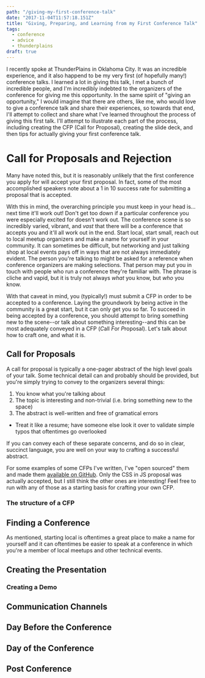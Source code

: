 ```yaml
---
path: "/giving-my-first-conference-talk"
date: "2017-11-04T11:57:18.151Z"
title: "Giving, Preparing, and Learning from my First Conference Talk"
tags:
  - conference
  - advice
  - thunderplains
draft: true
---
```


I recently spoke at ThunderPlains in Oklahoma City. It was an incredible experience, and it also happend to be my very first (of hopefully many!) conference talks. I learned a lot in giving this talk, I met a bunch of incredible people, and I'm incredibly indebted to the organizers of the conference for giving me this opportunity. In the same spirit of "giving an opportunity," I would imagine that there are others, like me, who would love to give a conference talk and share their experiences, so towards that end, I'll attempt to collect and share what I've learned throughout the process of giving this first talk. I'll attempt to illustrate each part of the process, including creating the CFP (Call for Proposal), creating the slide deck, and then tips for actually giving your first conference talk.

# Call for Proposals and Rejection

Many have noted this, but it is reasonably unlikely that the first conference you apply for will accept your first proposal. In fact, some of the most accomplished speakers note about a 1 in 10 success rate for submitting a proposal that is accepted.

With this in mind, the overarching principle you must keep in your head is&hellip; next time it'll work out! Don't get too down if a particular conference you were especially excited for doesn't work out. The conference scene is so incredibly varied, vibrant, and _vast_ that there will be a conference that accepts you and it'll all work out in the end. Start local, start small, reach out to local meetup organizers and make a name for yourself in your community. It can sometimes be difficult, but networking and just talking shop at local events pays off in ways that are not always immediately evident. The person you're talking to might be asked for a reference when conference organizers are making selections. That person may put you in touch with people who run a conference they're familiar with. The phrase is cliche and vapid, but it is truly not always _what_ you know, but *who* you know.

With that caveat in mind, you (typically!) must submit a CFP in order to be accepted to a conference. Laying the groundwork by being active in the community is a great start, but it can only get you so far. To succeed in being accepted by a conference, you should attempt to bring something new to the scene--or talk about something interesting--and this can be most adequately conveyed in a CFP (*C*all *F*or *P*roposal). Let's talk about how to craft one, and what it is.

## Call for Proposals

A call for proposal is typically a one-pager abstract of the high level goals of your talk. Some technical detail can and probably should be provided, but you're simply trying to convey to the organizers several things:

1. You know what you're talking about
1. The topic is interesting and non-trivial (i.e. bring something new to the space)
1. The abstract is well-written and free of gramatical errors
  - Treat it like a resume; have someone else look it over to validate simple typos that oftentimes go overlooked

If you can convey each of these separate concerns, and do so in clear, succinct language, you are well on your way to crafting a successful abstract.

For some examples of some CFPs I've written, I've "open sourced" them and made them [available on GitHub](https://github.com/dschau/CFPs/2017). Only the CSS in JS proposal was actually accepted, but I still think the other ones are interesting! Feel free to run with any of those as a starting basis for crafting your own CFP.

<!-- INSERT USING THE CFP SITE -->

### The structure of a CFP

## Finding a Conference

As mentioned, starting local is oftentimes a great place to make a name for yourself and it can oftentimes be easier to speak at a conference in which you're a member of local meetups and other technical events.

## Creating the Presentation

### Creating a Demo

## Communication Channels

## Day Before the Conference

## Day of the Conference

## Post Conference

